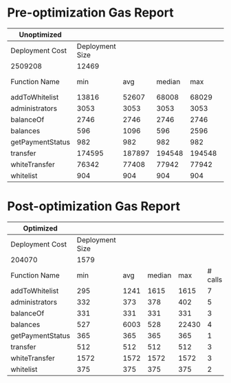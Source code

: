 # Pre-optimization Gas Report

| Unoptimized      |                 |        |        |        |         |
| ---------------- | --------------- | ------ | ------ | ------ | ------- |
| Deployment Cost  | Deployment Size |        |        |        |         |
| 2509208          | 12469           |        |        |        |         |
| Function Name    | min             | avg    | median | max    | # calls |
| addToWhitelist   | 13816           | 52607  | 68008  | 68029  | 7       |
| administrators   | 3053            | 3053   | 3053   | 3053   | 5       |
| balanceOf        | 2746            | 2746   | 2746   | 2746   | 3       |
| balances         | 596             | 1096   | 596    | 2596   | 4       |
| getPaymentStatus | 982             | 982    | 982    | 982    | 1       |
| transfer         | 174595          | 187897 | 194548 | 194548 | 3       |
| whiteTransfer    | 76342           | 77408  | 77942  | 77942  | 3       |
| whitelist        | 904             | 904    | 904    | 904    | 2       |

# Post-optimization Gas Report

| Optimized        |                 |      |        |       |         |
| ---------------- | --------------- | ---- | ------ | ----- | ------- |
| Deployment Cost  | Deployment Size |      |        |       |         |
| 204070           | 1579            |      |        |       |         |
| Function Name    | min             | avg  | median | max   | # calls |
| addToWhitelist   | 295             | 1241 | 1615   | 1615  | 7       |
| administrators   | 332             | 373  | 378    | 402   | 5       |
| balanceOf        | 331             | 331  | 331    | 331   | 3       |
| balances         | 527             | 6003 | 528    | 22430 | 4       |
| getPaymentStatus | 365             | 365  | 365    | 365   | 1       |
| transfer         | 512             | 512  | 512    | 512   | 3       |
| whiteTransfer    | 1572            | 1572 | 1572   | 1572  | 3       |
| whitelist        | 375             | 375  | 375    | 375   | 2       |
